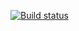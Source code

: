 [![Build status](https://ci.appveyor.com/api/projects/status/pnbpa20wpimbocoo?svg=true)](https://ci.appveyor.com/project/annie131187/regexphomework)

